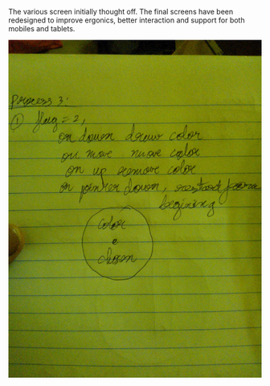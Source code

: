 The various screen initially thought off. The final screens have been redesigned to improve ergonics, better interaction and support for both mobiles and tablets.

![screen3](../project_images/WP_000452.jpg?raw=true "screen3")
